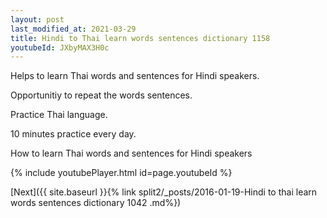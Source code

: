 ```yaml
---
layout: post
last_modified_at: 2021-03-29
title: Hindi to Thai learn words sentences dictionary 1158 
youtubeId: JXbyMAX3H0c
---
```

 
 
Helps to learn Thai words and sentences for Hindi speakers.

Opportunitiy to repeat the words sentences. 

Practice Thai language. 
 
10 minutes practice every day. 
 
How to learn Thai words and sentences for Hindi speakers 
 
{% include youtubePlayer.html id=page.youtubeId %}
 
 
[Next]({{ site.baseurl }}{% link  split2/_posts/2016-01-19-Hindi to thai learn words sentences dictionary 1042 .md%})
 
